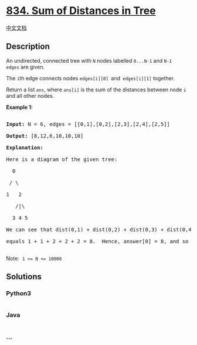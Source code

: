 # [834. Sum of Distances in Tree](https://leetcode.com/problems/sum-of-distances-in-tree)

[中文文档](/solution/0800-0899/0834.Sum%20of%20Distances%20in%20Tree/README.md)

## Description

<p>An undirected, connected&nbsp;tree with <code>N</code> nodes labelled <code>0...N-1</code> and <code>N-1</code> <code>edges</code>&nbsp;are&nbsp;given.</p>



<p>The <code>i</code>th edge connects nodes&nbsp;<code>edges[i][0] </code>and<code>&nbsp;edges[i][1]</code>&nbsp;together.</p>



<p>Return a list <code>ans</code>, where <code>ans[i]</code> is the sum of the distances between node <code>i</code> and all other nodes.</p>



<p><strong>Example 1:</strong></p>



<pre>

<strong>Input: </strong>N = 6, edges = [[0,1],[0,2],[2,3],[2,4],[2,5]]

<strong>Output: </strong>[8,12,6,10,10,10]

<strong>Explanation: </strong>

Here is a diagram of the given tree:

  0

 / \

1   2

   /|\

  3 4 5

We can see that dist(0,1) + dist(0,2) + dist(0,3) + dist(0,4) + dist(0,5)

equals 1 + 1 + 2 + 2 + 2 = 8.  Hence, answer[0] = 8, and so on.

</pre>



<p>Note:<font face="monospace">&nbsp;<code>1 &lt;= N &lt;= 10000</code></font></p>



## Solutions

<!-- tabs:start -->

### **Python3**

```python

```

### **Java**

```java

```

### **...**

```

```

<!-- tabs:end -->

